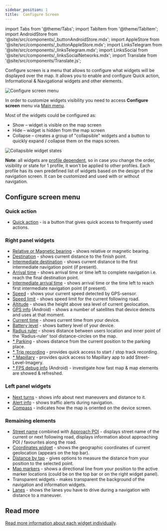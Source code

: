 ```yaml
---
sidebar_position: 1
title:  Configure Screen
---
```


import Tabs from '@theme/Tabs';
import TabItem from '@theme/TabItem';
import AndroidStore from '@site/src/components/_buttonAndroidStore.mdx';
import AppleStore from '@site/src/components/_buttonAppleStore.mdx';
import LinksTelegram from '@site/src/components/_linksTelegram.mdx';
import LinksSocial from '@site/src/components/_linksSocialNetworks.mdx';
import Translate from '@site/src/components/Translate.js';

Configure screen is a menu that allows to configure what widgets will be displayed over the map. It allows you to enable and configure Quick action, Informational & Navigational widgets and other elements.

![Configure screen menu](@site/static/img/widgets/configure_screen_menu.png)

In order to customize widgets visibility you need to access **Configure screen** menu via [Main menu](/docs/documentation/start-with/main-menu).

Most of the widgets could be configured as:
* Show – widget is visible on the map screen
* Hide – widget is hidden from the map screen
* Collapse – creates a group of "collapsible" widgets and a button to quickly expand / collapse them on the maps screen.

![Collapsible widget states](@site/static/img/widgets/collapsible_widget_states.png)

**Note**: all widgets are [profile dependent](/docs/documentation/personal/profiles), so in case you change the order, visibility or state for 1 profile, it won't be applied to other profiles. Each profile has its own predefined list of widgets based on the design of the navigation screen. It can be customized and used with or without navigation.

## Configure screen menu

### Quick action
- [Quick action](/docs/documentation/widgets/quick-action) - is a button that gives quick access to frequently used actions.

### Right panel widgets
 - [Relative or Magnetic bearing](/docs/documentation/widgets/nav-widgets#bearing) - shows relative or magnetic bearing.
 - [Destination](/docs/documentation/widgets/nav-widgets#destination) - shows current distance to the finish point.
 - [Intermediate destination](/docs/documentation/widgets/nav-widgets#intermediate-destination) - shows current distance to the first intermediate navigation point (if present).
 - [Arrival time](/docs/documentation/widgets/nav-widgets#arrival-time-or-time-to-go) - shows arrival time or time left to complete navigation i.e. reach the final destination point.
 - [Intermediate arrival time](/docs/documentation/widgets/nav-widgets#intermediate-arrival-time) - shows arrival time or the time left to reach first intermediate navigation point (if present). 
 - [Speed](/docs/documentation/widgets/info-widgets#speed) - shows your current speed detected by GPS-sensor.
 - [Speed limit](/docs/documentation/widgets/nav-widgets#speed-limit) - shows speed limit for the current following road.
 - [Altitude](/docs/documentation/widgets/info-widgets#altitude) - shows the height above sea level of current geolocation. 
 - [GPS info](/docs/documentation/widgets/info-widgets#gps-info-android) (Android) - shows a number of satellites that device detects and uses at that moment.
 - [Current time](/docs/documentation/widgets/info-widgets#current-time) - shows current time from your device.
 - [Battery level](/docs/documentation/widgets/info-widgets#battery-level) - shows battery level of your device.
 - [Radius ruler](/docs/documentation/widgets/radius-ruler) - shows distance between users location and inner point of the 'Radius-ruler' tool distance-circles on the map. 
 - [* Parking](/docs/documentation/widgets/info-widgets#-parking-widget) - shows distance from the current position to the parking place.
 - [* Trip recording](/docs/documentation/widgets/info-widgets#-trip-recording-widget) - provides quick access to start / stop track recording.
 - [* Mapillary](/docs/documentation/widgets/info-widgets#-mapillary-widget) - provides quick access to Mapillary app to add Street-Level-Imagery.
 - [* FPS debug info](/docs/documentation/widgets/info-widgets#-fps-info-android) (Android) - investigate how fast map & map elements are showed & refreshed.

### Left panel widgets
 - [Next turns](/docs/documentation/widgets/nav-widgets#next-turns) - shows info about next maneuvers and distance to it.
 - [Alert info](/docs/documentation/widgets/nav-widgets#alert-widget) - shows traffic alerts during navigation.
 - [Compass](/docs/documentation/widgets/map-buttons#compass) - indicates how the map is oriented on the device screen.

### Remaining elements
- [Street name](/docs/documentation/widgets/nav-widgets#street-name) combined with [Approach POI](/docs/documentation/widgets/nav-widgets#approach-poisfavorites) - displays street name of the current or next following road, displays information about approaching POI / favourites along the road.
- [Coordinates widget](/docs/documentation/widgets/info-widgets#coordinates-widget) -  shows the geographic coordinates of current geolocation (appears on the top bar).
- [Distance by tap](/docs/documentation/widgets/radius-ruler#distance-by-tap-tool) - gives options to measure the distance from your position to the selected point.
- [Map markers](/docs/documentation/widgets/markers) - shows a directional line from your position to the active marker locations (could be on the top bar or on the right widget panel).
- Transparent widgets - makes transparent the background of the navigation and information widgets.  
- [Lanes](/docs/documentation/widgets/nav-widgets#lanes) - shows the lanes you have to drive during a navigation with distance to a maneuver.

## Read more
  [Read more information about each widget individually](/docs/documentation/widgets).
